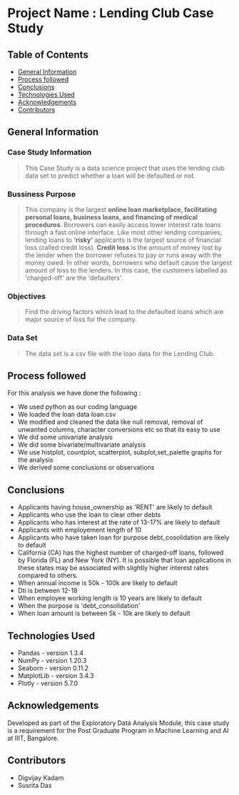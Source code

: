 # Project Name : Lending Club Case Study




## Table of Contents
* [General Information](#general-information)
* [Process followed](#process-followed)
* [Conclusions](#conclusions)
* [Technologies Used](#technologies-used)
* [Acknowledgements](#acknowledgements)
* [Contributors](#contributors)

<!-- You can include any other section that is pertinent to your problem -->

## General Information
### Case Study Information

> This Case Study is a data science project that uses the lending club data set to predict whether a loan will be defaulted or not.

### Bussiness Purpose

> This company is the largest **online loan marketplace, facilitating personal loans, business loans, and financing of medical procedures**. Borrowers can easily access lower interest rate loans through a fast online interface. Like most other lending companies, lending loans to **‘risky’** applicants is the largest source of financial loss (called credit loss). **Credit loss** is the amount of money lost by the lender when the borrower refuses to pay or runs away with the money owed. In other words, borrowers who default cause the largest amount of loss to the lenders. In this case, the customers labelled as 'charged-off' are the 'defaulters'.

### Objectives

> Find the driving factors which lead to the defaulted loans which are major source of loss for the company.

### Data Set

> The data set is a csv file with the loan data for the Lending Club.

<!-- You don't have to answer all the questions - just the ones relevant to your project. -->

## Process followed
For this analysis we have done the following :
-  We used python as our coding language
-  We loaded the loan data loan.csv
-  We modified and cleaned the data like null removal, removal of unwanted columns, character conversions etc so that its easy to use
-  We did some univariate analysis
-  We did some bivariate/multivariate analysis
-  We use histplot, countplot, scatterplot, subplot,set_palette graphs for the analysis
-  We derived some conclusions or observations



## Conclusions

-  Applicants having house_ownership as 'RENT' are likely to default
-  Applicants who use the loan to clear other debts
-  Applicants who has interest at the rate of 13-17% are likely to default
-  Applicants with employement length of 10
-  Applicants who have taken loan for purpose debt_cosolidation are likely to default
-  California (CA) has the highest number of charged-off loans, followed by Florida (FL) and New York (NY).
   It is possible that loan applications in these states may be associated with slightly higher interest rates compared to others.
-  When annual income is 50k - 100k are likely to default
-  Dti is between 12-18
-  When employee working length is 10 years are likely to default
-  When the purpose is 'debt_consolidation'
-  When loan amount is between 5k - 10k are likely to default

<!--## Conclusions
- Conclusion 1 from the analysis
- Conclusion 2 from the analysis
- Conclusion 3 from the analysis
- Conclusion 4 from the analysis  -->

<!-- You don't have to answer all the questions - just the ones relevant to your project. -->


## Technologies Used

- Pandas - version 1.3.4
- NumPy - version 1.20.3
- Seaborn - version 0.11.2
- MatplotLib - version 3.4.3
- Plotly - version 5.7.0
<!-- As the libraries versions keep on changing, it is recommended to mention the version of library used in this project -->

## Acknowledgements

Developed as part of the Exploratory Data Analysis Module, this case study is a requirement for the Post Graduate Program in Machine Learning and AI at IIIT, Bangalore.


## Contributors
-  Digvijay Kadam
-  Susrita Das



<!-- Optional -->
<!-- ## License -->
<!-- This project is open source and available under the [... License](). -->

<!-- You don't have to include all sections - just the one's relevant to your project -->
